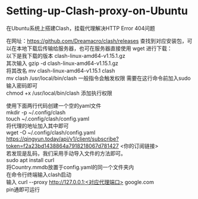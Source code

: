 # Setting-up-Clash-proxy-on-Ubuntu
在Ubuntu系统上搭建Clash，挂载代理解决HTTP Error 404问题  
  
在网址：https://github.com/Dreamacro/clash/releases 查找到对应安装包，可以在本地下载后传输给服务器，也可在服务器直接使用 wget 进行下载：  
以下是我下载的版本 clash-linux-amd64-v1.15.1.gz  
其次输入 gzip -d clash-linux-amd64-v1.15.1.gz  
将其改名 mv clash-linux-amd64-v1.15.1 clash  
mv clash /usr/local/bin/clash 一般指令会触发权限 需要在这行命令前加入sudo 输入密码即可  
chmod +x /usr/local/bin/clash  添加执行权限  

使用下面两行代码创建一个空的yaml文件  
mkdir -p ~/.config/clash  
touch ~/.config/clash/config.yaml  
将代理的地址加入其中即可   
wget -O ~/.config/clash/config.yaml  https://qingyun.today/api/v1/client/subscribe?token=f2a23bd1438864a7918218067d781427 <你的订阅链接>    
若发现是乱码，我们采用手动导入文件的方法即可。  
sudo apt install curl  
将Country.mmdb放置于config.yaml的同一个文件夹内  
在命令行终端输入clash启动  
输入 curl --proxy http://127.0.0.1:<对应代理端口> google.com   
pin通即可运行  
